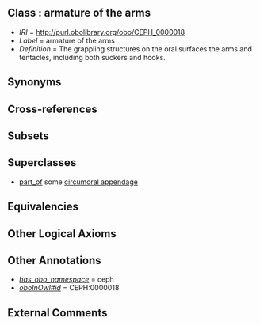
## Class : armature of the arms

 * *IRI* = http://purl.obolibrary.org/obo/CEPH_0000018
 * *Label* = armature of the arms
 * *Definition* = The grappling structures on the oral surfaces the arms and tentacles, including both suckers and hooks. 

## Synonyms


## Cross-references


## Subsets


## Superclasses

 * [part_of](../../BFO/50/BFO_0000050.md) some [circumoral appendage](../../CEPH/08/CEPH_0000308.md)

## Equivalencies


## Other Logical Axioms


## Other Annotations

 * *[has_obo_namespace](../../ce/oboInOwl#hasOBONamespace.md)* = ceph
 * *[oboInOwl#id](../../id/oboInOwl#id.md)* = CEPH:0000018

## External Comments

